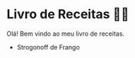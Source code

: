 # Livro de Receitas :man_cook:

Olá! Bem vindo ao meu livro de receitas.



- Strogonoff de Frango

